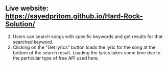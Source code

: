 ## Live website: https://sayedpritom.github.io/Hard-Rock-Solution/

1. Users can search songs with specific keywords and get results for that searched keyword. 
2. Clicking on the "Get lyrics" button loads the lyric for the song at the bottom of the search result. Loading the lyrics takes some time due to the particular type of free API used here.  

